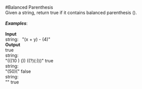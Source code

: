 #Balanced Parenthesis
<br />
Given a string, return true if it contains balanced parenthesis ().
<br />
<br />
_**Examples**_:
<br />
<br />
**Input** 
<br />
string:&nbsp;&nbsp;&nbsp;"(x + y) - (4)"	
**Output** 
<br />
true
<br />
string:
<br />
"(((10 ) ()) ((?)(:)))"	true
<br />
string:
<br />
"(50)("	false
<br />
string:
<br />
""	true
